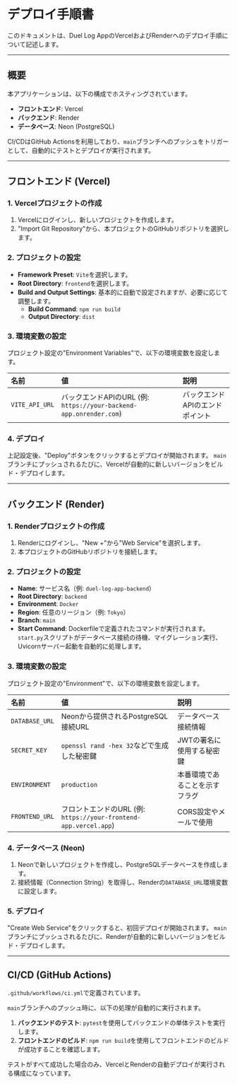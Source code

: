 # デプロイ手順書

このドキュメントは、Duel Log AppのVercelおよびRenderへのデプロイ手順について記述します。

---

## 概要

本アプリケーションは、以下の構成でホスティングされています。

- **フロントエンド**: Vercel
- **バックエンド**: Render
- **データベース**: Neon (PostgreSQL)

CI/CDはGitHub Actionsを利用しており、`main`ブランチへのプッシュをトリガーとして、自動的にテストとデプロイが実行されます。

---

## フロントエンド (Vercel)

### 1. Vercelプロジェクトの作成

1. Vercelにログインし、新しいプロジェクトを作成します。
2. "Import Git Repository"から、本プロジェクトのGitHubリポジトリを選択します。

### 2. プロジェクトの設定

- **Framework Preset**: `Vite`を選択します。
- **Root Directory**: `frontend`を選択します。
- **Build and Output Settings**: 基本的に自動で設定されますが、必要に応じて調整します。
  - **Build Command**: `npm run build`
  - **Output Directory**: `dist`

### 3. 環境変数の設定

プロジェクト設定の"Environment Variables"で、以下の環境変数を設定します。

| 名前 | 値 | 説明 |
| :--- | :--- | :--- |
| `VITE_API_URL` | バックエンドAPIのURL (例: `https://your-backend-app.onrender.com`) | バックエンドAPIのエンドポイント |

### 4. デプロイ

上記設定後、"Deploy"ボタンをクリックするとデプロイが開始されます。
`main`ブランチにプッシュされるたびに、Vercelが自動的に新しいバージョンをビルド・デプロイします。

---

## バックエンド (Render)

### 1. Renderプロジェクトの作成

1. Renderにログインし、"New +"から"Web Service"を選択します。
2. 本プロジェクトのGitHubリポジトリを接続します。

### 2. プロジェクトの設定

- **Name**: サービス名（例: `duel-log-app-backend`）
- **Root Directory**: `backend`
- **Environment**: `Docker`
- **Region**: 任意のリージョン（例: `Tokyo`）
- **Branch**: `main`
- **Start Command**: Dockerfileで定義されたコマンドが実行されます。`start.py`スクリプトがデータベース接続の待機、マイグレーション実行、Uvicornサーバー起動を自動的に処理します。

### 3. 環境変数の設定

プロジェクト設定の"Environment"で、以下の環境変数を設定します。

| 名前 | 値 | 説明 |
| :--- | :--- | :--- |
| `DATABASE_URL` | Neonから提供されるPostgreSQL接続URL | データベース接続情報 |
| `SECRET_KEY` | `openssl rand -hex 32`などで生成した秘密鍵 | JWTの署名に使用する秘密鍵 |
| `ENVIRONMENT` | `production` | 本番環境であることを示すフラグ |
| `FRONTEND_URL` | フロントエンドのURL (例: `https://your-frontend-app.vercel.app`) | CORS設定やメールで使用 |

### 4. データベース (Neon)

1. Neonで新しいプロジェクトを作成し、PostgreSQLデータベースを作成します。
2. 接続情報（Connection String）を取得し、Renderの`DATABASE_URL`環境変数に設定します。

### 5. デプロイ

"Create Web Service"をクリックすると、初回デプロイが開始されます。
`main`ブランチにプッシュされるたびに、Renderが自動的に新しいバージョンをビルド・デプロイします。

---

## CI/CD (GitHub Actions)

`.github/workflows/ci.yml`で定義されています。

`main`ブランチへのプッシュ時に、以下の処理が自動的に実行されます。

1. **バックエンドのテスト**: `pytest`を使用してバックエンドの単体テストを実行します。
2. **フロントエンドのビルド**: `npm run build`を使用してフロントエンドのビルドが成功することを確認します。

テストがすべて成功した場合のみ、VercelとRenderの自動デプロイが実行される構成になっています。
